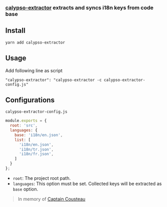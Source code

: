 ### [calypso-extractor](https://tr.wikipedia.org/wiki/calypso-extractor_(gemi)) extracts and syncs i18n keys from code base

## Install


`yarn add calypso-extractor`

## Usage

Add following line as script
    
`"calypso-extractor": "calypso-extractor -c calypso-extractor-config.js"`

## Configurations

`calypso-extractor-config.js`

```javascript
module.exports = {
  root: 'src',
  languages: {
    base: 'i18n/en.json',
    list: [
      'i18n/en.json',
      'i18n/tr.json',
      'i18n/fr.json',
    ]
  }
};
```

- `root`: The project root path.
- `languages`: This option must be set. Collected keys will be extracted as `base` option.

> In memory of [Captain Cousteau](https://tr.wikipedia.org/wiki/Jacques-Yves_Cousteau)

